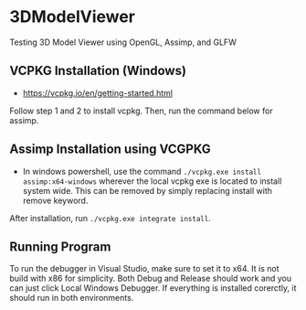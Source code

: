 # 3DModelViewer
Testing 3D Model Viewer using OpenGL, Assimp, and GLFW

## VCPKG Installation (Windows)
- https://vcpkg.io/en/getting-started.html

Follow step 1 and 2 to install vcpkg. Then, run the command below for assimp.

## Assimp Installation using VCGPKG
- In windows powershell, use the command ```./vcpkg.exe install assimp:x64-windows``` wherever the local vcpkg exe is located to install system wide.
This can be removed by simply replacing install with remove keyword.

After installation, run ```./vcpkg.exe integrate install```.

## Running Program
To run the debugger in Visual Studio, make sure to set it to x64. It is not build with x86 for simplicity.
Both Debug and Release should work and you can just click Local Windows Debugger. If everything is installed corerctly,
it should run in both environments.
